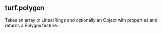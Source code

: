 ## turf.polygon

Takes an array of LinearRings and optionally an Object with properties and returns a Polygon feature.
